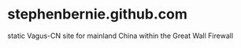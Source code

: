 stephenbernie.github.com
========================

static Vagus-CN site for mainland China within the Great Wall Firewall
